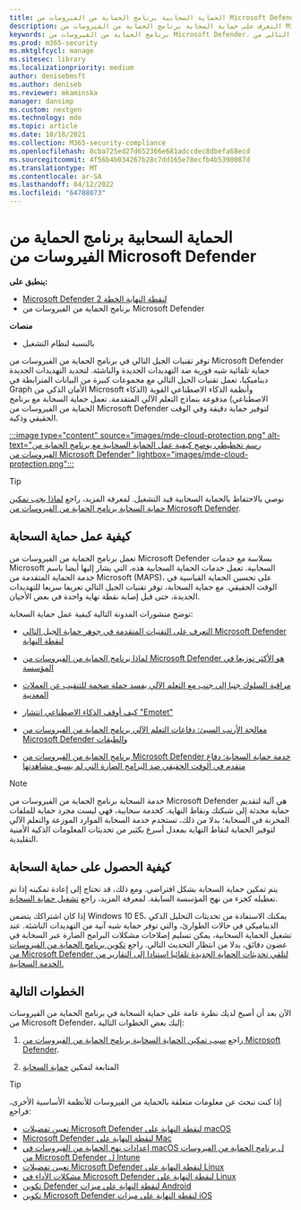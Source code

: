 ```yaml
---
title: الحماية السحابية برنامج الحماية من الفيروسات من Microsoft Defender
description: التعرف على حماية السحابة برنامج الحماية من الفيروسات من Microsoft Defender
keywords: برنامج الحماية من الفيروسات من Microsoft Defender، الجيل التالي من التقنيات، الجيل التالي من av، التعلم الآلي، مكافحة البرامج الضارة، الأمان، Defender، السحابة، حماية السحابة
ms.prod: m365-security
ms.mktglfcycl: manage
ms.sitesec: library
ms.localizationpriority: medium
author: denisebmsft
ms.author: deniseb
ms.reviewer: mkaminska
manager: dansimp
ms.custom: nextgen
ms.technology: mde
ms.topic: article
ms.date: 10/18/2021
ms.collection: M365-security-compliance
ms.openlocfilehash: 0cba725ed27d652366e681adccdec8dbefa68ecd
ms.sourcegitcommit: 4f56b4b034267b28c7dd165e78ecfb4b5390087d
ms.translationtype: MT
ms.contentlocale: ar-SA
ms.lasthandoff: 04/12/2022
ms.locfileid: "64788073"
---
```

# <a name="cloud-protection-and-microsoft-defender-antivirus"></a>الحماية السحابية برنامج الحماية من الفيروسات من Microsoft Defender

**ينطبق على:**

- [Microsoft Defender لنقطة النهاية الخطة 2](https://go.microsoft.com/fwlink/p/?linkid=2154037)
- برنامج الحماية من الفيروسات من Microsoft Defender

**منصات**
- بالنسبة لنظام التشغيل

توفر تقنيات الجيل التالي في برنامج الحماية من الفيروسات من Microsoft Defender حماية تلقائية شبه فورية ضد التهديدات الجديدة والناشئة. لتحديد التهديدات الجديدة ديناميكيا، تعمل تقنيات الجيل التالي مع مجموعات كبيرة من البيانات المترابطة في Graph الأمان الذكي من Microsoft وأنظمة الذكاء الاصطناعي القوية (الذكاء الاصطناعي) مدفوعة بنماذج التعلم الآلي المتقدمة. تعمل حماية السحابة مع برنامج الحماية من الفيروسات من Microsoft Defender لتوفير حماية دقيقة وفي الوقت الحقيقي وذكية. 

[:::image type="content" source="images/mde-cloud-protection.png" alt-text="رسم تخطيطي يوضح كيفية عمل الحماية السحابية مع برنامج الحماية من الفيروسات من Microsoft Defender" lightbox="images/mde-cloud-protection.png":::](enable-cloud-protection-microsoft-defender-antivirus.md)

> [!TIP]
> نوصي بالاحتفاظ بالحماية السحابية قيد التشغيل. لمعرفة المزيد، راجع [لماذا يجب تمكين حماية السحابة برنامج الحماية من الفيروسات من Microsoft Defender](why-cloud-protection-should-be-on-mdav.md). 

## <a name="how-cloud-protection-works"></a>كيفية عمل حماية السحابة

تعمل برنامج الحماية من الفيروسات من Microsoft Defender بسلاسة مع خدمات Microsoft السحابية. تعمل خدمات الحماية السحابية هذه، التي يشار إليها أيضا باسم خدمة الحماية المتقدمة من Microsoft (MAPS)، على تحسين الحماية القياسية في الوقت الحقيقي. مع حماية السحابة، توفر تقنيات الجيل التالي تعريفا سريعا للتهديدات الجديدة، حتى قبل إصابة نقطة نهاية واحدة في بعض الأحيان. 

توضح منشورات المدونة التالية كيفية عمل حماية السحابة:

- [التعرف على التقنيات المتقدمة في جوهر حماية الجيل التالي Microsoft Defender لنقطة النهاية](https://www.microsoft.com/security/blog/2019/06/24/inside-out-get-to-know-the-advanced-technologies-at-the-core-of-microsoft-defender-atp-next-generation-protection/)

- [لماذا برنامج الحماية من الفيروسات من Microsoft Defender هو الأكثر توزيعا في المؤسسة](https://www.microsoft.com/security/blog/2018/03/22/why-windows-defender-antivirus-is-the-most-deployed-in-the-enterprise) 

- [مراقبة السلوك جنبا إلى جنب مع التعلم الآلي يفسد حملة ضخمة للتنقيب عن العملات المعدنية](https://www.microsoft.com/security/blog/2018/03/07/behavior-monitoring-combined-with-machine-learning-spoils-a-massive-dofoil-coin-mining-campaign)

- [كيف أوقف الذكاء الاصطناعي انتشار "Emotet"](https://www.microsoft.com/security/blog/2018/02/14/how-artificial-intelligence-stopped-an-emotet-outbreak)

- [معالجة الأرنب السيئ: دفاعات التعلم الآلي برنامج الحماية من الفيروسات من Microsoft Defender والطبقات](https://www.microsoft.com/security/blog/2017/12/11/detonating-a-bad-rabbit-windows-defender-antivirus-and-layered-machine-learning-defenses)

- [برنامج الحماية من الفيروسات من Microsoft Defender خدمة حماية السحابة: دفاع متقدم في الوقت الحقيقي ضد البرامج الضارة التي لم يسبق مشاهدتها](https://www.microsoft.com/security/blog/2017/07/18/windows-defender-antivirus-cloud-protection-service-advanced-real-time-defense-against-never-before-seen-malware) 


> [!NOTE]
> خدمة السحابة برنامج الحماية من الفيروسات من Microsoft Defender هي آلية لتقديم حماية محدثة إلى شبكتك ونقاط النهاية. كخدمة سحابية، فهي ليست مجرد حماية للملفات المخزنة في السحابة؛ بدلا من ذلك، تستخدم خدمة السحابة الموارد الموزعة والتعلم الآلي لتوفير الحماية لنقاط النهاية بمعدل أسرع بكثير من تحديثات المعلومات الذكية الأمنية التقليدية.

## <a name="how-to-get-cloud-protection"></a>كيفية الحصول على حماية السحابة 

يتم تمكين حماية السحابة بشكل افتراضي. ومع ذلك، قد تحتاج إلى إعادة تمكينه إذا تم تعطيله كجزء من نهج المؤسسة السابقة. لمعرفة المزيد، راجع [تشغيل حماية السحابة](enable-cloud-protection-microsoft-defender-antivirus.md).

إذا كان اشتراكك يتضمن Windows 10 E5، يمكنك الاستفادة من تحديثات التحليل الذكي الديناميكي في حالات الطوارئ، والتي توفر حماية شبه آنية من التهديدات الناشئة. عند تشغيل الحماية السحابية، يمكن تسليم إصلاحات مشكلات البرامج الضارة عبر السحابة في غضون دقائق، بدلا من انتظار التحديث التالي. راجع [تكوين برنامج الحماية من الفيروسات من Microsoft Defender لتلقي تحديثات الحماية الجديدة تلقائيا استنادا إلى التقارير من الخدمة السحابية.](manage-event-based-updates-microsoft-defender-antivirus.md#cloud-report-updates)

## <a name="next-steps"></a>الخطوات التالية

الآن بعد أن أصبح لديك نظرة عامة على حماية السحابة في برنامج الحماية من الفيروسات من Microsoft Defender، إليك بعض الخطوات التالية:

1. راجع [سبب تمكين الحماية السحابية برنامج الحماية من الفيروسات من Microsoft Defender](why-cloud-protection-should-be-on-mdav.md).

2. المتابعة لتمكين [حماية السحابة](enable-cloud-protection-microsoft-defender-antivirus.md)

> [!TIP]
> إذا كنت تبحث عن معلومات متعلقة بالحماية من الفيروسات للأنظمة الأساسية الأخرى، فراجع:
> - [تعيين تفضيلات Microsoft Defender لنقطة النهاية على macOS](mac-preferences.md)
> - [Microsoft Defender لنقطة النهاية على Mac](microsoft-defender-endpoint-mac.md)
> - [إعدادات نهج الحماية من الفيروسات في macOS ل برنامج الحماية من الفيروسات من Microsoft Defender ل Intune](/mem/intune/protect/antivirus-microsoft-defender-settings-macos)
> - [تعيين تفضيلات Microsoft Defender لنقطة النهاية على Linux](linux-preferences.md)
> - [مشكلات الأداء في Microsoft Defender لنقطة النهاية على Linux](microsoft-defender-endpoint-linux.md)
> - [تكوين Defender لنقطة النهاية على ميزات Android](android-configure.md)
> - [تكوين Microsoft Defender لنقطة النهاية على ميزات iOS](ios-configure-features.md)